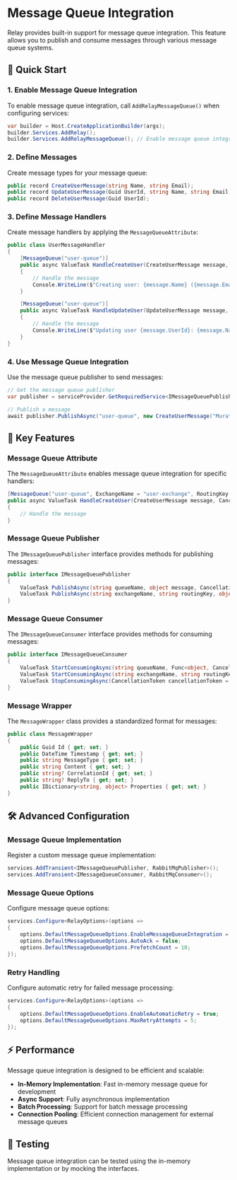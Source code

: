 # Message Queue Integration

Relay provides built-in support for message queue integration. This feature allows you to publish and consume messages through various message queue systems.

## 🚀 Quick Start

### 1. Enable Message Queue Integration

To enable message queue integration, call `AddRelayMessageQueue()` when configuring services:

```csharp
var builder = Host.CreateApplicationBuilder(args);
builder.Services.AddRelay();
builder.Services.AddRelayMessageQueue(); // Enable message queue integration
```

### 2. Define Messages

Create message types for your message queue:

```csharp
public record CreateUserMessage(string Name, string Email);
public record UpdateUserMessage(Guid UserId, string Name, string Email);
public record DeleteUserMessage(Guid UserId);
```

### 3. Define Message Handlers

Create message handlers by applying the `MessageQueueAttribute`:

```csharp
public class UserMessageHandler
{
    [MessageQueue("user-queue")]
    public async ValueTask HandleCreateUser(CreateUserMessage message, CancellationToken cancellationToken)
    {
        // Handle the message
        Console.WriteLine($"Creating user: {message.Name} ({message.Email})");
    }

    [MessageQueue("user-queue")]
    public async ValueTask HandleUpdateUser(UpdateUserMessage message, CancellationToken cancellationToken)
    {
        // Handle the message
        Console.WriteLine($"Updating user {message.UserId}: {message.Name} ({message.Email})");
    }
}
```

### 4. Use Message Queue Integration

Use the message queue publisher to send messages:

```csharp
// Get the message queue publisher
var publisher = serviceProvider.GetRequiredService<IMessageQueuePublisher>();

// Publish a message
await publisher.PublishAsync("user-queue", new CreateUserMessage("Murat Genc", "murat.genc@example.com"));
```

## 🎯 Key Features

### Message Queue Attribute

The `MessageQueueAttribute` enables message queue integration for specific handlers:

```csharp
[MessageQueue("user-queue", ExchangeName = "user-exchange", RoutingKey = "user.create")]
public async ValueTask HandleCreateUser(CreateUserMessage message, CancellationToken cancellationToken)
{
    // Handle the message
}
```

### Message Queue Publisher

The `IMessageQueuePublisher` interface provides methods for publishing messages:

```csharp
public interface IMessageQueuePublisher
{
    ValueTask PublishAsync(string queueName, object message, CancellationToken cancellationToken = default);
    ValueTask PublishAsync(string exchangeName, string routingKey, object message, CancellationToken cancellationToken = default);
}
```

### Message Queue Consumer

The `IMessageQueueConsumer` interface provides methods for consuming messages:

```csharp
public interface IMessageQueueConsumer
{
    ValueTask StartConsumingAsync(string queueName, Func<object, CancellationToken, ValueTask> messageHandler, CancellationToken cancellationToken = default);
    ValueTask StartConsumingAsync(string exchangeName, string routingKey, Func<object, CancellationToken, ValueTask> messageHandler, CancellationToken cancellationToken = default);
    ValueTask StopConsumingAsync(CancellationToken cancellationToken = default);
}
```

### Message Wrapper

The `MessageWrapper` class provides a standardized format for messages:

```csharp
public class MessageWrapper
{
    public Guid Id { get; set; }
    public DateTime Timestamp { get; set; }
    public string MessageType { get; set; }
    public string Content { get; set; }
    public string? CorrelationId { get; set; }
    public string? ReplyTo { get; set; }
    public IDictionary<string, object> Properties { get; set; }
}
```

## 🛠️ Advanced Configuration

### Message Queue Implementation

Register a custom message queue implementation:

```csharp
services.AddTransient<IMessageQueuePublisher, RabbitMqPublisher>();
services.AddTransient<IMessageQueueConsumer, RabbitMqConsumer>();
```

### Message Queue Options

Configure message queue options:

```csharp
services.Configure<RelayOptions>(options =>
{
    options.DefaultMessageQueueOptions.EnableMessageQueueIntegration = true;
    options.DefaultMessageQueueOptions.AutoAck = false;
    options.DefaultMessageQueueOptions.PrefetchCount = 10;
});
```

### Retry Handling

Configure automatic retry for failed message processing:

```csharp
services.Configure<RelayOptions>(options =>
{
    options.DefaultMessageQueueOptions.EnableAutomaticRetry = true;
    options.DefaultMessageQueueOptions.MaxRetryAttempts = 5;
});
```

## ⚡ Performance

Message queue integration is designed to be efficient and scalable:

- **In-Memory Implementation**: Fast in-memory message queue for development
- **Async Support**: Fully asynchronous implementation
- **Batch Processing**: Support for batch message processing
- **Connection Pooling**: Efficient connection management for external message queues

## 🧪 Testing

Message queue integration can be tested using the in-memory implementation or by mocking the interfaces.
